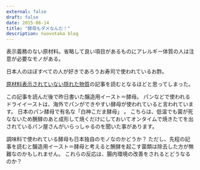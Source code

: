 ```yaml
---
external: false
draft: false
date: 2015-06-14
title: "酵母もダメなんだ！"
description: nuovotaka blog
---
```


表示義務のない原材料。省略して良い項目があるものにアレルギー体質の人は注意が必要なモノがある。

日本人のほぼすべての人が好きであろうお寿司で使われているお酢。

[原材料表示されていない隠れた物質](http://delayedallergy.blog.fc2.com/blog-entry-8.html)の記事を読むとなるほどと思ってしまった。

この記事を読んだ後で昨日書いた醸造用イースト＝酵母。
パンなどで使われるドライイーストは、海外でパンができやすい酵母が使われていると言われています。
日本のパン酵母で有名な「白神こだま酵母」 。
こちらは、低温でも菌が死なないため醗酵のあと成形して焼くだけにしておいてオンタイムで焼きたてを出されているパン屋さんがいらっしゃるのを聞いた事があります。

調味料で使われている酵母も日本独自のモノなのかどうか？
ただし、先程の記事を読むと醸造用イースト＝酵母と考えると醗酵を起こす菌類は除去した方が無難なのかもしれません。
これらの反応は、腸内環境の改善をされるとどうなるのか？
